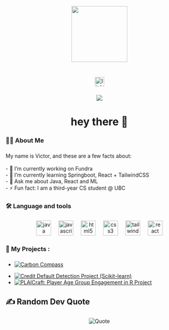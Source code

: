 <div align="center">
  <img height="150" src="https://media2.giphy.com/media/v1.Y2lkPTc5MGI3NjExMXR6Z3lwNHpuZHdvZ2t6eTFxN2d0ZGUzdW1pZjR2azhycW11am03diZlcD12MV9pbnRlcm5hbF9naWZfYnlfaWQmY3Q9Zw/l0Iy2PyFmAFOC7m24/giphy.gif"  />
</div>

###

<br clear="both">

<div align="center">
  <a href="https://www.linkedin.com/in/vvictort20/" target="_blank">
    <img src="https://img.shields.io/static/v1?message=LinkedIn&logo=linkedin&label=&color=0077B5&logoColor=white&labelColor=&style=for-the-badge" height="25" alt="linkedin logo"  />
  </a>
</div>

###

<div align="center">
  <img src="https://visitor-badge.laobi.icu/badge?page_id=vvictort.vvictort&"  />
</div>

###

<h1 align="center">hey there 👋</h1>

###

<h3 align="left">👩‍💻  About Me</h3>

###

<p align="left">My name is Victor, and these are a few facts about:<br><br>
  - 🔭 I’m currently working on Fundra<br>
  - 🌱 I’m currently learning Springboot, React + TailwindCSS<br>
  - 💬 Ask me about Java, React and ML<br>
  - ⚡ Fun fact: I am a third-year CS student @ UBC
</p>

###

<h3 align="left">🛠 Language and tools</h3>

###

<div align="center">
  <img src="https://skillicons.dev/icons?i=java" height="40" alt="java logo"  />
  <img width="12" />
  <img src="https://skillicons.dev/icons?i=js" height="40" alt="javascript logo"  />
  <img width="12" />
  <img src="https://skillicons.dev/icons?i=html" height="40" alt="html5 logo"  />
  <img width="12" />
  <img src="https://skillicons.dev/icons?i=css" height="40" alt="css3 logo"  />
  <img width="12" />
  <img src="https://skillicons.dev/icons?i=tailwind" height="40" alt="tailwindcss logo"  />
  <img width="12" />
  <img src="https://skillicons.dev/icons?i=react" height="40" alt="react logo"  />
</div>

###

<h3 align="left">🚀   My Projects :</h3>

###

- <a href="https://github.com/ExxML/CarbonCompass" target="_blank">
  <img src="https://img.shields.io/badge/Carbon%20Compass-%2300add8?style=for-the-badge&logo=javascript&logoColor=white" alt="Carbon Compass" />
</a>

- <a href="https://github.com/vvictort/ml_credit-default-detection" target="_blank">
    <img src="https://img.shields.io/badge/Credit%20Default%20Detection%20Project-%23007acc?style=for-the-badge&logo=python&logoColor=white" alt="Credit Default Detection Project (Scikit-learn)" />
  </a>

- <a href="https://github.com/vvictort/minecraft_group_project" target="_blank">
    <img src="https://img.shields.io/badge/PLAICraft%3A%20Player%20Age%20Group%20Engagement-%2300add8?style=for-the-badge&logo=r&logoColor=white" alt="PLAICraft: Player Age Group Engagement in R Project" />
  </a>

###

<h2 align="left">✍️ Random Dev Quote</h2>

###

<p align="center">
  <img src="https://quotes-github-readme.vercel.app/api?type=horizontal&theme=gruvbox" alt="Quote" />
</p>

###
